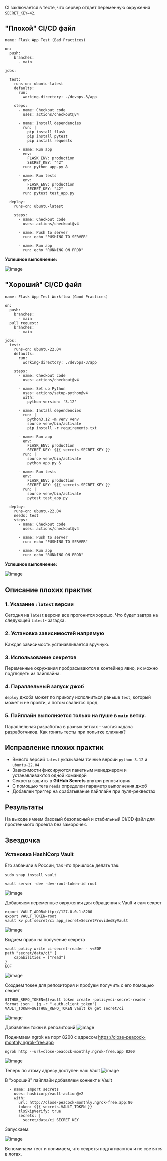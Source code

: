CI заключается в тесте, что сервер отдает переменную окружения `SECRET_KEY=42`.

## "Плохой" CI/CD файл

```
name: Flask App Test (Bad Practices)

on:
  push:
    branches:
      - main

jobs:

  test:
    runs-on: ubuntu-latest
    defaults:
      run:
        working-directory: ./devops-3/app

    steps:
      - name: Checkout code
        uses: actions/checkout@v4

      - name: Install dependencies
        run: |
          pip install flask
          pip install pytest
          pip install requests

      - name: Run app
        env:
          FLASK_ENV: production
          SECRET_KEY: "42"
        run: python app.py &

      - name: Run tests
        env:
          FLASK_ENV: production
          SECRET_KEY: "42"
        run: pytest test_app.py

  deploy:
    runs-on: ubuntu-latest

    steps:
      - name: Checkout code
        uses: actions/checkout@v4

      - name: Push to server
        run: echo "PUSHING TO SERVER"

      - name: Run app
        run: echo "RUNNING ON PROD"
```

**Успешное выполнение:**

![image](https://github.com/user-attachments/assets/aa6a72ad-5047-4f86-bd05-7763bb695518)

## "Хороший" CI/CD файл

```
name: Flask App Test Workflow (Good Practices)

on:
  push:
    branches:
      - main
  pull_request:
    branches:
      - main

jobs:
  test:
    runs-on: ubuntu-22.04
    defaults:
      run:
        working-directory: ./devops-3/app

    steps:
      - name: Checkout code
        uses: actions/checkout@v4

      - name: Set up Python
        uses: actions/setup-python@v4
        with:
          python-version: '3.12'

      - name: Install dependencies
        run: |
          python3.12 -m venv venv
          source venv/bin/activate
          pip install -r requirements.txt

      - name: Run app
        env:
          FLASK_ENV: production
          SECRET_KEY: ${{ secrets.SECRET_KEY }}
        run: |
          source venv/bin/activate
          python app.py &

      - name: Run tests
        env:
          FLASK_ENV: production
          SECRET_KEY: ${{ secrets.SECRET_KEY }}
        run: |
          source venv/bin/activate
          pytest test_app.py

  deploy:
    runs-on: ubuntu-22.04
    needs: test
    steps:
      - name: Checkout code
        uses: actions/checkout@v4

      - name: Push to server
        run: echo "PUSHING TO SERVER"

      - name: Run app
        run: echo "RUNNING ON PROD"
```

**Успешное выполнение:**

![image](https://github.com/user-attachments/assets/1ad8d014-ea09-42ef-898f-386ba4de58c3)

## Описание плохих практик

### 1. Указание `:latest` версии

Сегодня на `latest` версии все прогонится хорошо. Что будет завтра на следующей `latest`- загадка.

### 2. Установка зависимостей напрямую

Каждая зависимость устанавливается вручную.

### 3. Использование секретов

Переменные окружения пробрасываются в контейнер явно, их можно подглядеть из пайплайна.

### 4. Параллельный запуск джоб

`deploy` джоба может по приколу исполниться раньше `test`, который может и не пройти, а потом свалится прод.

### 5. Пайплайн выполняется только на пуше в `main` ветку.

Параллельная разработка в разных ветках - частая задача разработчиков. Как гонять тесты при попытке слияния?

## Исправление плохих практик

- Вместо версий `latest` указываем точные версии `python-3.12` и `ubuntu-22.04`
- Зависимости фиксируются пакетным менеджером и устанавливаются одной командой
- Секреты зашиты в **GitHub Secrets** внутри репозитория
- С помощью тега `needs` определен параметр выполнения джоб
- Добавлен триггер на срабатывание пайплайн при пулл-реквестах 

## Результаты

На выходе имеем базовый безопасный и стабильный CI/CD файл для простенького проекта без заморочек.

## Звездочка

### Установка HashiCorp Vault

Его забанили в России, так что пришлось делать так:

```
sudo snap install vault
```

```
vault server -dev -dev-root-token-id root
```

![image](https://github.com/user-attachments/assets/37c18835-db70-4a06-a0a1-f39303432829)

Добавляем переменные окружения для обращения к Vault и сам секрет

```
export VAULT_ADDR=http://127.0.0.1:8200
export VAULT_TOKEN=root
vault kv put secret/ci app_secret=SecretProvidedByVault
```

![image](https://github.com/user-attachments/assets/30447f50-0ecb-4a13-84e8-91e2b3dd7f23)

Выдаем право на получение секрета
```
vault policy write ci-secret-reader - <<EOF
path "secret/data/ci" {
    capabilities = ["read"]
}
EOF
```

![image](https://github.com/user-attachments/assets/f0156b71-0b89-466b-9425-fc211b613a8b)

Создаем токен для репозитория и пробуем получить с его помощью секрет

```
GITHUB_REPO_TOKEN=$(vault token create -policy=ci-secret-reader -format json | jq -r ".auth.client_token")
VAULT_TOKEN=$GITHUB_REPO_TOKEN vault kv get secret/ci
```
![image](https://github.com/user-attachments/assets/d66200bb-982c-4423-92a5-825ba989173e)

Добавляем токен в репозиторий
![image](https://github.com/user-attachments/assets/047a16c8-f19f-46dd-a0dc-3fbd36f99de6)

Поднимаем ngrok на порт 8200 с адресом https://close-peacock-monthly.ngrok-free.app
```
ngrok http --url=close-peacock-monthly.ngrok-free.app 8200
```
![image](https://github.com/user-attachments/assets/9c34275d-68ae-4a88-a81a-35daf40a2225)

Теперь по этому адресу доступен наш Vault
![image](https://github.com/user-attachments/assets/34d872e3-0df5-4356-b8b7-8a4730c52447)

В "хороший" пайплайн добавляем коннект к Vault
```
  - name: Import secrets
    uses: hashicorp/vault-action@v2
    with:
      url: http://close-peacock-monthly.ngrok-free.app:80
      token: ${{ secrets.VAULT_TOKEN }}
      tlsSkipVerify: true
      secrets: |
        secret/data/ci SECRET_KEY
```

Запускаем:

![image](https://github.com/user-attachments/assets/58f85460-c80d-4503-95c2-50f201b34bc3)

Вспоминаем тест и понимаем, что секреты подтягиваются и не светятся в логах.
